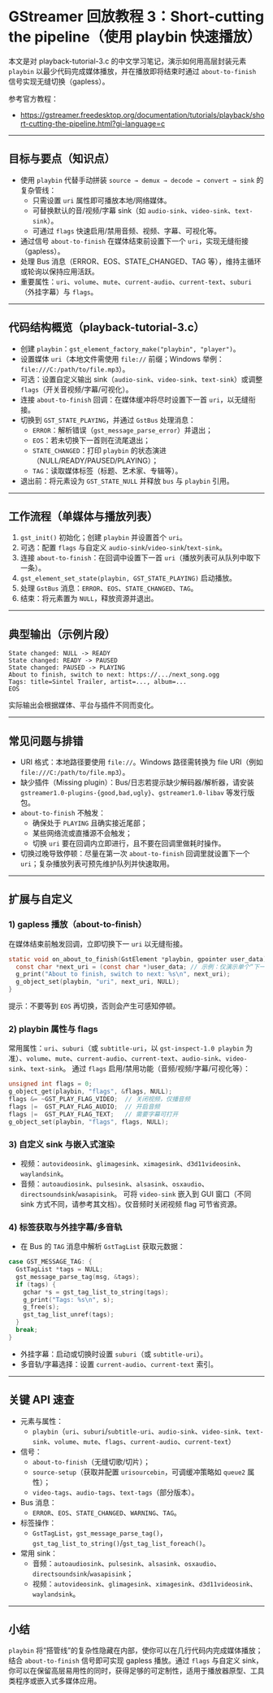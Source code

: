 # GStreamer 回放教程 3：Short-cutting the pipeline（使用 playbin 快速播放）

本文是对 playback-tutorial-3.c 的中文学习笔记，演示如何用高层封装元素 `playbin` 以最少代码完成媒体播放，并在播放即将结束时通过 `about-to-finish` 信号实现无缝切换（gapless）。

参考官方教程：
- https://gstreamer.freedesktop.org/documentation/tutorials/playback/short-cutting-the-pipeline.html?gi-language=c

---

## 目标与要点（知识点）
- 使用 `playbin` 代替手动拼装 `source → demux → decode → convert → sink` 的复杂管线：
  - 只需设置 `uri` 属性即可播放本地/网络媒体。
  - 可替换默认的音/视频/字幕 sink（如 `audio-sink`、`video-sink`、`text-sink`）。
  - 可通过 `flags` 快速启用/禁用音频、视频、字幕、可视化等。
- 通过信号 `about-to-finish` 在媒体结束前设置下一个 `uri`，实现无缝衔接（gapless）。
- 处理 Bus 消息（ERROR、EOS、STATE_CHANGED、TAG 等），维持主循环或轮询以保持应用活跃。
- 重要属性：`uri`、`volume`、`mute`、`current-audio`、`current-text`、`suburi`（外挂字幕）与 `flags`。

---

## 代码结构概览（playback-tutorial-3.c）
- 创建 `playbin`：`gst_element_factory_make("playbin", "player")`。
- 设置媒体 `uri`（本地文件需使用 `file://` 前缀；Windows 举例：`file:///C:/path/to/file.mp3`）。
- 可选：设置自定义输出 sink（`audio-sink`、`video-sink`、`text-sink`）或调整 `flags`（开关音视频/字幕/可视化）。
- 连接 `about-to-finish` 回调：在媒体缓冲将尽时设置下一首 `uri`，以无缝衔接。
- 切换到 `GST_STATE_PLAYING`，并通过 `GstBus` 处理消息：
  - `ERROR`：解析错误（`gst_message_parse_error`）并退出；
  - `EOS`：若未切换下一首则在流尾退出；
  - `STATE_CHANGED`：打印 `playbin` 的状态演进（NULL/READY/PAUSED/PLAYING）；
  - `TAG`：读取媒体标签（标题、艺术家、专辑等）。
- 退出前：将元素设为 `GST_STATE_NULL` 并释放 `bus` 与 `playbin` 引用。

---

## 工作流程（单媒体与播放列表）
1. `gst_init()` 初始化；创建 `playbin` 并设置首个 `uri`。
2. 可选：配置 `flags` 与自定义 `audio-sink`/`video-sink`/`text-sink`。
3. 连接 `about-to-finish`：在回调中设置下一首 `uri`（播放列表可从队列中取下一条）。
4. `gst_element_set_state(playbin, GST_STATE_PLAYING)` 启动播放。
5. 处理 `GstBus` 消息：`ERROR`、`EOS`、`STATE_CHANGED`、`TAG`。
6. 结束：将元素置为 `NULL`，释放资源并退出。

---

## 典型输出（示例片段）
```
State changed: NULL -> READY
State changed: READY -> PAUSED
State changed: PAUSED -> PLAYING
About to finish, switch to next: https://.../next_song.ogg
Tags: title=Sintel Trailer, artist=..., album=...
EOS
```
实际输出会根据媒体、平台与插件不同而变化。

---

## 常见问题与排错
- URI 格式：本地路径要使用 `file://`。Windows 路径需转换为 file URI（例如 `file:///C:/path/to/file.mp3`）。
- 缺少插件（Missing plugin）：Bus/日志若提示缺少解码器/解析器，请安装 `gstreamer1.0-plugins-{good,bad,ugly}`、`gstreamer1.0-libav` 等发行版包。
- `about-to-finish` 不触发：
  - 确保处于 `PLAYING` 且确实接近尾部；
  - 某些网络流或直播源不会触发；
  - 切换 `uri` 要在回调内立即进行，且不要在回调里做耗时操作。
- 切换过晚导致停顿：尽量在第一次 `about-to-finish` 回调里就设置下一个 `uri`；复杂播放列表可预先维护队列并快速取用。

---

## 扩展与自定义

### 1) gapless 播放（about-to-finish）
在媒体结束前触发回调，立即切换下一 `uri` 以无缝衔接。
```c
static void on_about_to_finish(GstElement *playbin, gpointer user_data) {
  const char *next_uri = (const char *)user_data; // 示例：仅演示单个“下一首”
  g_print("About to finish, switch to next: %s\n", next_uri);
  g_object_set(playbin, "uri", next_uri, NULL);
}
```
提示：不要等到 `EOS` 再切换，否则会产生可感知停顿。

### 2) playbin 属性与 flags
常用属性：`uri`、`suburi`（或 `subtitle-uri`，以 `gst-inspect-1.0 playbin` 为准）、`volume`、`mute`、`current-audio`、`current-text`、`audio-sink`、`video-sink`、`text-sink`。
通过 `flags` 启用/禁用功能（音频/视频/字幕/可视化等）：
```c
unsigned int flags = 0;
g_object_get(playbin, "flags", &flags, NULL);
flags &= ~GST_PLAY_FLAG_VIDEO;  // 关闭视频，仅播音频
flags |=  GST_PLAY_FLAG_AUDIO;  // 开启音频
flags |=  GST_PLAY_FLAG_TEXT;   // 需要字幕可打开
g_object_set(playbin, "flags", flags, NULL);
```

### 3) 自定义 sink 与嵌入式渲染
- 视频：`autovideosink`、`glimagesink`、`ximagesink`、`d3d11videosink`、`waylandsink`。
- 音频：`autoaudiosink`、`pulsesink`、`alsasink`、`osxaudio`、`directsoundsink`/`wasapisink`。
可将 `video-sink` 嵌入到 GUI 窗口（不同 sink 方式不同，请参考其文档）。仅音频时关闭视频 flag 可节省资源。

### 4) 标签获取与外挂字幕/多音轨
- 在 Bus 的 `TAG` 消息中解析 `GstTagList` 获取元数据：
```c
case GST_MESSAGE_TAG: {
  GstTagList *tags = NULL;
  gst_message_parse_tag(msg, &tags);
  if (tags) {
    gchar *s = gst_tag_list_to_string(tags);
    g_print("Tags: %s\n", s);
    g_free(s);
    gst_tag_list_unref(tags);
  }
  break;
}
```
- 外挂字幕：启动或切换时设置 `suburi`（或 `subtitle-uri`）。
- 多音轨/字幕选择：设置 `current-audio`、`current-text` 索引。

---

## 关键 API 速查
- 元素与属性：
  - `playbin`（`uri`、`suburi`/`subtitle-uri`、`audio-sink`、`video-sink`、`text-sink`、`volume`、`mute`、`flags`、`current-audio`、`current-text`）
- 信号：
  - `about-to-finish`（无缝切歌/切片）；
  - `source-setup`（获取并配置 `urisourcebin`，可调缓冲策略如 `queue2` 属性）；
  - `video-tags`、`audio-tags`、`text-tags`（部分版本）。
- Bus 消息：
  - `ERROR`、`EOS`、`STATE_CHANGED`、`WARNING`、`TAG`。
- 标签操作：
  - `GstTagList`，`gst_message_parse_tag()`，`gst_tag_list_to_string()`/`gst_tag_list_foreach()`。
- 常用 sink：
  - 音频：`autoaudiosink`、`pulsesink`、`alsasink`、`osxaudio`、`directsoundsink`/`wasapisink`；
  - 视频：`autovideosink`、`glimagesink`、`ximagesink`、`d3d11videosink`、`waylandsink`。

---

## 小结
`playbin` 将“搭管线”的复杂性隐藏在内部，使你可以在几行代码内完成媒体播放；结合 `about-to-finish` 信号即可实现 gapless 播放。通过 `flags` 与自定义 sink，你可以在保留高层易用性的同时，获得足够的可定制性，适用于播放器原型、工具类程序或嵌入式多媒体应用。
